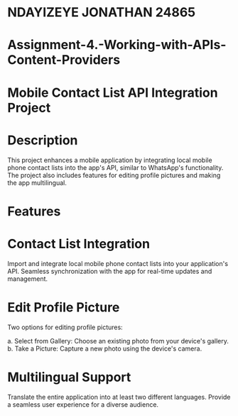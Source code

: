 # NDAYIZEYE JONATHAN 24865

# Assignment-4.-Working-with-APIs-Content-Providers

# Mobile Contact List API Integration Project

# Description

This project enhances a mobile application by integrating local mobile phone contact lists into the app's API, similar to WhatsApp's functionality. The project also includes features for editing profile pictures and making the app multilingual.

# Features

# Contact List Integration

Import and integrate local mobile phone contact lists into your application's API.
Seamless synchronization with the app for real-time updates and management.

# Edit Profile Picture

Two options for editing profile pictures:

a. Select from Gallery: Choose an existing photo from your device's gallery.
b. Take a Picture: Capture a new photo using the device's camera.

# Multilingual Support

Translate the entire application into at least two different languages.
Provide a seamless user experience for a diverse audience.
